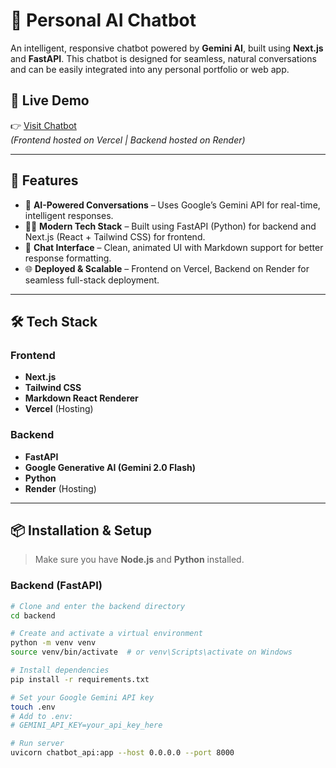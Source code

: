 # 🤖 Personal AI Chatbot

An intelligent, responsive chatbot powered by **Gemini AI**, built using **Next.js** and **FastAPI**. This chatbot is designed for seamless, natural conversations and can be easily integrated into any personal portfolio or web app.

## 🚀 Live Demo

👉 [Visit Chatbot](https://shashwat-personal-chatbot.vercel.app/)  
*(Frontend hosted on Vercel | Backend hosted on Render)*

---

## 🧠 Features

- 🔗 **AI-Powered Conversations** – Uses Google’s Gemini API for real-time, intelligent responses.
- 🧑‍💻 **Modern Tech Stack** – Built using FastAPI (Python) for backend and Next.js (React + Tailwind CSS) for frontend.
- 💬 **Chat Interface** – Clean, animated UI with Markdown support for better response formatting.
- 🌐 **Deployed & Scalable** – Frontend on Vercel, Backend on Render for seamless full-stack deployment.

---

## 🛠️ Tech Stack

### Frontend
- **Next.js**
- **Tailwind CSS**
- **Markdown React Renderer**
- **Vercel** (Hosting)

### Backend
- **FastAPI**
- **Google Generative AI (Gemini 2.0 Flash)**
- **Python**
- **Render** (Hosting)

---

## 📦 Installation & Setup

> Make sure you have **Node.js** and **Python** installed.

### Backend (FastAPI)
```bash
# Clone and enter the backend directory
cd backend

# Create and activate a virtual environment
python -m venv venv
source venv/bin/activate  # or venv\Scripts\activate on Windows

# Install dependencies
pip install -r requirements.txt

# Set your Google Gemini API key
touch .env
# Add to .env:
# GEMINI_API_KEY=your_api_key_here

# Run server
uvicorn chatbot_api:app --host 0.0.0.0 --port 8000
